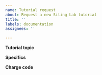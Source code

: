 ```yaml
---
name: Tutorial request
about: Request a new Siting Lab tutorial
title: ''
labels: documentation
assignees: ''

---
```


**Tutorial topic**
<!-- Please describe the topic you would like to be covered in the tutorial. -->

**Specifics**
<!-- Add any specific details/subtopics the tutorial should cover. -->

**Charge code**
<!-- If you are at NREL and would like this tutorial urgently, please provide a task number for the developers to implement it. -->
